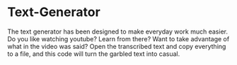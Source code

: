 # Text-Generator
The text generator has been designed to make everyday work much easier. Do you like watching youtube? Learn from there? Want to take advantage of what in the video was said? Open the transcribed text and copy everything to a file, and this code will turn the garbled text into casual.
